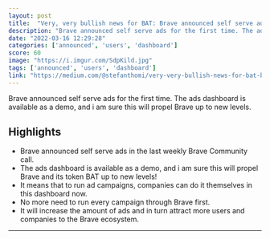 ```yaml
---
layout: post
title:  "Very, very bullish news for BAT: Brave announced self serve ads!"
description: "Brave announced self serve ads for the first time. The ads dashboard is available as a demo, and i am sure this will propel Brave up to new levels."
date: "2022-03-16 12:29:28"
categories: ['announced', 'users', 'dashboard']
score: 60
image: "https://i.imgur.com/SdpKild.jpg"
tags: ['announced', 'users', 'dashboard']
link: "https://medium.com/@stefanthomi/very-very-bullish-news-for-bat-brave-announced-self-serve-ads-b847935a2ce7"
---
```


Brave announced self serve ads for the first time. The ads dashboard is available as a demo, and i am sure this will propel Brave up to new levels.

## Highlights

- Brave announced self serve ads in the last weekly Brave Community call.
- The ads dashboard is available as a demo, and i am sure this will propel Brave and its token BAT up to new levels!
- It means that to run ad campaigns, companies can do it themselves in this dashboard now.
- No more need to run every campaign through Brave first.
- It will increase the amount of ads and in turn attract more users and companies to the Brave ecosystem.

---
